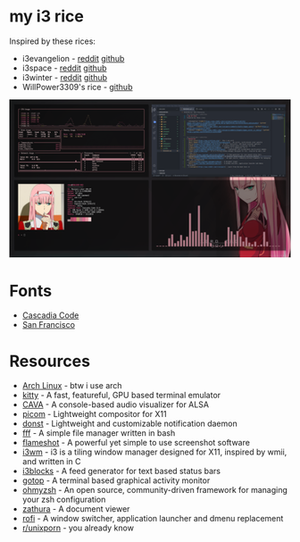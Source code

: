 # my i3 rice
Inspired by these rices:

- i3evangelion - [reddit](https://www.reddit.com/r/unixporn/comments/gk7s94/i3gaps_nord_genesis_evangelion_rice_and_my_daily/fqpeyr9?utm_source=share&utm_medium=web2x) [github](https://github.com/amogh-w/dotfiles)
- i3space - [reddit](https://www.reddit.com/r/unixporn/comments/i5y32z/i3gaps_space/) [github](https://github.com/Vista1nik/i3-space)
- i3winter - [reddit](https://www.reddit.com/r/unixporn/comments/k2wgxb/i3gaps_winter_is_coming/) [github](https://github.com/Vista1nik/i3-winter2020)
- WillPower3309's rice - [github](https://github.com/WillPower3309/dotfiles)



![1](/Screenshots/unfinished_002_rice.png?raw=true "Unfinished 002 Rice")

# Fonts
- [Cascadia Code](https://www.archlinux.org/packages/community/any/ttf-cascadia-code/)
- [San Francisco](https://aur.archlinux.org/packages/otf-san-francisco-pro/)

# Resources
- [Arch Linux](https://www.archlinux.org/) - btw i use arch
- [kitty](https://sw.kovidgoyal.net/kitty/) - A fast, featureful, GPU based terminal emulator
- [CAVA](https://github.com/karlstav/cava) - A console-based audio visualizer for ALSA
- [picom](https://github.com/ibhagwan/picom) - Lightweight compositor for X11
- [donst](https://github.com/dunst-project/dunst) - Lightweight and customizable notification daemon
- [fff](https://github.com/dylanaraps/fff) - A simple file manager written in bash
- [flameshot](https://github.com/flameshot-org/flameshot) - A powerful yet simple to use screenshot software
- [i3wm](https://i3wm.org/) - i3 is a tiling window manager designed for X11, inspired by wmii, and written in C
- [i3blocks](https://github.com/vivien/i3blocks) - A feed generator for text based status bars
- [gotop](https://github.com/xxxserxxx/gotop) - A terminal based graphical activity monitor
- [ohmyzsh](https://github.com/ohmyzsh/ohmyzsh) - An open source, community-driven framework for managing your zsh configuration
- [zathura](https://github.com/pwmt/zathura) - A document viewer
- [rofi](https://github.com/davatorium/rofi) - A window switcher, application launcher and dmenu replacement
- [r/unixporn](https://www.reddit.com/r/unixporn) - you already know